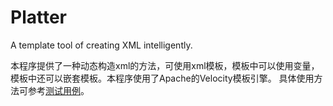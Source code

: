Platter
=======

A template tool of creating XML intelligently.

本程序提供了一种动态构造xml的方法，可使用xml模板，模板中可以使用变量，模板中还可以嵌套模板。本程序使用了Apache的Velocity模板引擎。
具体使用方法可参考[测试用例](https://github.com/watchsky/Platter/tree/master/src/test/java/com/wuxiang/platter)。
